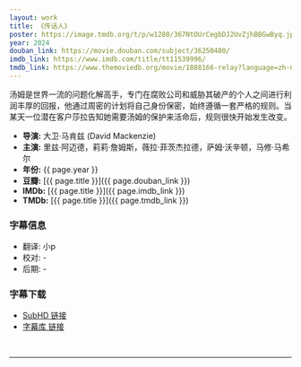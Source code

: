 ```yaml
---
layout: work
title: 《传话人》
poster: https://image.tmdb.org/t/p/w1280/367NtOUrCegbDJ2UvZjhBBGwByq.jpg
year: 2024
douban_link: https://movie.douban.com/subject/36250480/
imdb_link: https://www.imdb.com/title/tt11539996/
tmdb_link: https://www.themoviedb.org/movie/1088166-relay?language=zh-CN
---
```

汤姆是世界一流的问题化解高手，专门在腐败公司和威胁其破产的个人之间进行利润丰厚的回报，他通过周密的计划将自己身份保密，始终遵循一套严格的规则。当某天一位潜在客户莎拉告知她需要汤姆的保护来活命后，规则很快开始发生改变。

* **导演:** 大卫·马肯兹 (David Mackenzie)
* **主演:**  里兹·阿迈德，莉莉·詹姆斯，薇拉·菲茨杰拉德，萨姆·沃辛顿，马修·马希尔
* **年份:** {{ page.year }}
* **豆瓣:** [{{ page.title }}]({{ page.douban_link }})
* **IMDb:** [{{ page.title }}]({{ page.imdb_link }})
* **TMDb:** [{{ page.title }}]({{ page.tmdb_link }})

<div class="work-details">
    <div>
        <h3>字幕信息</h3>
        <ul>
            <li>翻译: 小p</li>
            <li>校对: -</li>
            <li>后期: -</li>
        </ul>
    </div>
    <div>
        <h3>字幕下载</h3>
        <ul>
            <li><a href="#">SubHD 链接</a></li>
            <li><a href="#">字幕库 链接</a></li>
        </ul>
    </div>
</div>
<br />
<hr />
<script src="https://giscus.app/client.js"
        data-repo="MontageSubs/Relay_2024"
        data-repo-id="R_kgDOPyq1fw"
        data-category-id="DIC_kwDOPyq1f84Cvx_Z"
        data-mapping="og:title"
        data-strict="0"
        data-reactions-enabled="1"
        data-emit-metadata="0"
        data-input-position="top"
        data-theme="cobalt"
        data-lang="zh-CN"
        data-loading="lazy"
        crossorigin="anonymous"
        async>
</script>